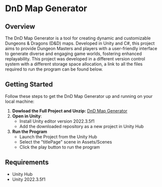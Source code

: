 # DnD Map Generator

## Overview

The DnD Map Generator is a tool for creating dynamic and customizable Dungeons & Dragons (D&D) maps. Developed in Unity and C#, this project aims to provide Dungeon Masters and players with a user-friendly interface to generate diverse and engaging game worlds, fostering enhanced replayability. This project was developed in a different version control system with a different storage space allocation, a link to all the files required to run the program can be found below.

## Getting Started

Follow these steps to get the DnD Map Generator up and running on your local machine:

1. **Dowload the Full Project and Unzip:** [DnD Map Generator](https://drive.google.com/file/d/1Po8nD7fXq4JkRDCABbdCvHk4EwKMiB_6/view?usp=drive_link)
2. **Open in Unity**:
    - Install Unity editor version 2022.3.5f1
    - Add the downloaded repository as a new project in Unity Hub
3. **Run the Program**
    - Launch the Project from the Unity Hub
    - Select the "titlePage" scene in Assets/Scenes
    - Click the play button to run the program

## Requirements

- Unity Hub
- Unity 2022.3.5f1

